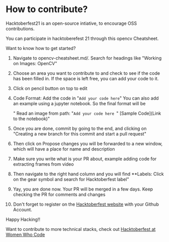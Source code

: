 # How to contribute?

Hacktoberfest21 is an open-source intiative, to encourage OSS contributions. 

You can participate in hacktoberefest 21 through this opencv Cheatsheet.

Want to know how to get started?

1. Navigate to opencv-cheatsheet.md/. Search for headings like "Working on Images: OpenCV"

2. Choose an area you want to contribute to and check to see if the code has been filled in. If the space is left free, you can add your code to it.

3. Click on pencil button on top to edit

4. Code Format: Add the code in "`Add your code here`" You can also add an example using a jupyter notebook. So the final format will be
  
    " Read an image from path: "`Add your code here `" [Sample Code](Link to the notebook)"
    
5. Once you are done, commit by going to the end, and clicking on "Creating a new branch for this commit and start a pull request"

6. Then click on Propose changes you will be forwarded to a new window, which will have a place for name and description

7. Make sure you write what is your PR about, example adding code for extracting frames from video

8. Then navigate to the right hand column and you will find **Labels: Click on the gear symbol and search for Hacktoberfest label"

9. Yay, you are done now. Your PR will be merged in a few days. Keep checking the PR for comments and changes

10. Don't forget to register on the [Hacktoberfest website](https://hacktoberfest.digitalocean.com/register) with your Github Account. 



Happy Hacking!! 

Want to contribute to more technical stacks, check out [Hacktoberfest at Women Who Code](womenwhocode.com/hacktoberfest)

 
